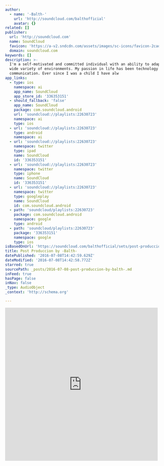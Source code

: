 ```yaml
---
author:
  - name: '-Balth-'
    url: 'http://soundcloud.com/balthofficial'
    avatar: {}
related: []
publisher:
  url: 'http://soundcloud.com'
  name: SoundCloud
  favicon: 'https://a-v2.sndcdn.com/assets/images/sc-icons/favicon-2cadd14b.ico'
  domain: soundcloud.com
keywords: []
description: >-
  I'm a self-motivated and committed individual with an ability to adapt to a
  wide variety of environments. My passion in life has been technology and
  communication. Ever since I was a child I have alw
app_links:
  - type: ios
    namespace: ai
    app_name: SoundCloud
    app_store_id: '336353151'
  - should_fallback: 'false'
    app_name: SoundCloud
    package: com.soundcloud.android
    url: 'soundcloud://playlists:22630723'
    namespace: ai
    type: ios
  - url: 'soundcloud://playlists:22630723'
    type: android
    namespace: ai
  - url: 'soundcloud://playlists:22630723'
    namespace: twitter
    type: ipad
    name: SoundCloud
    id: '336353151'
  - url: 'soundcloud://playlists:22630723'
    namespace: twitter
    type: iphone
    name: SoundCloud
    id: '336353151'
  - url: 'soundcloud://playlists:22630723'
    namespace: twitter
    type: googleplay
    name: SoundCloud
    id: com.soundcloud.android
  - path: 'soundcloud/playlists:22630723'
    package: com.soundcloud.android
    namespace: google
    type: android
  - path: 'soundcloud/playlists:22630723'
    package: '336353151'
    namespace: google
    type: ios
isBasedOnUrl: 'https://soundcloud.com/balthofficial/sets/post-produccion'
title: Post Produccion by -Balth-
datePublished: '2016-07-08T14:42:59.629Z'
dateModified: '2016-07-08T14:42:58.772Z'
starred: true
sourcePath: _posts/2016-07-08-post-produccion-by-balth-.md
inFeed: true
hasPage: false
inNav: false
_type: AudioObject
_context: 'http://schema.org'

---
```

<iframe src="https://cdn.embedly.com/widgets/media.html?src=https%3A%2F%2Fw.soundcloud.com%2Fplayer%2F%3Fvisual%3Dtrue%26url%3Dhttp%253A%252F%252Fapi.soundcloud.com%252Fplaylists%252F22630723%26show_artwork%3Dtrue&amp;url=https%3A%2F%2Fsoundcloud.com%2Fbalthofficial%2Fsets%2Fpost-produccion&amp;image=http%3A%2F%2Fi1.sndcdn.com%2Fartworks-000111370225-69yny9-t500x500.jpg&amp;key=b7d04c9b404c499eba89ee7072e1c4f7&amp;type=text%2Fhtml&amp;schema=soundcloud" width="500" height="500" scrolling="no" frameborder="0" allowfullscreen="" style=""></iframe>